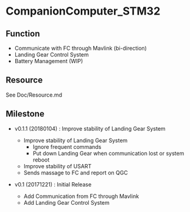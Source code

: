 # CompanionComputer_STM32

## Function
- Communicate with FC through Mavlink (bi-direction)
- Landing Gear Control System
- Battery Management (WIP)

## Resource
See Doc/Resource.md

## Milestone
- v0.1.1 (20180104) : Improve stability of Landing Gear System
    - Improve stability of Landing Gear System
        - Ignore frequent commands
        - Put down Landing Gear when communication lost or system reboot
    - Improve stability of USART
    - Sends massage to FC and report on QGC

- v0.1 (20171221) : Initial Release
    - Add Communication from FC through Mavlink
    - Add Landing Gear Control System